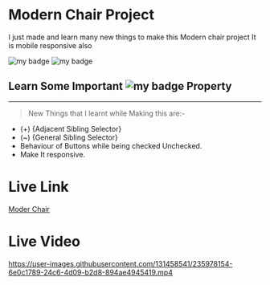 # Modern Chair Project

I just made and learn many new things to make this Modern chair project It is mobile responsive also
 

![my badge](https://img.shields.io/badge/HTML5-E34F26.svg?style=for-the-badge&logo=HTML5&logoColor=white)
![my badge](https://img.shields.io/badge/CSS3-1572B6.svg?style=for-the-badge&logo=CSS3&logoColor=white)

## Learn Some Important ![my badge](https://img.shields.io/badge/CSS3-1572B6.svg?style=for-the-badge&logo=CSS3&logoColor=white) Property
---
>New Things that I learnt while Making this are:-
 - (+) {Adjacent Sibling Selector}
 - (~) {General Sibling Selector}
 - Behaviour of Buttons while being checked Unchecked.
 - Make It responsive.
# Live Link
[Moder Chair](https://modern-chair-project-neon.vercel.app/)
# Live Video


https://user-images.githubusercontent.com/131458541/235978154-6e0c1789-24c6-4d09-b2d8-894ae4945419.mp4

